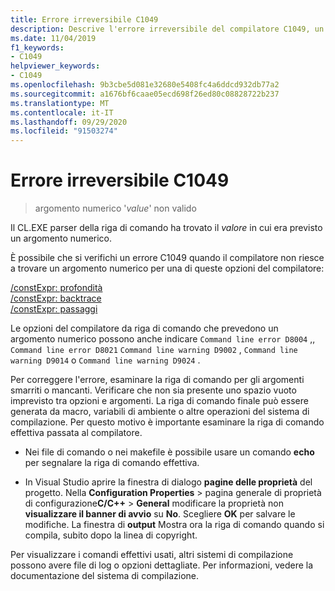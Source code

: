 ```yaml
---
title: Errore irreversibile C1049
description: Descrive l'errore irreversibile del compilatore C1049, un argomento numerico non valido e spiega come risolverlo.
ms.date: 11/04/2019
f1_keywords:
- C1049
helpviewer_keywords:
- C1049
ms.openlocfilehash: 9b3cbe5d081e32680e5408fc4a6ddcd932db77a2
ms.sourcegitcommit: a1676bf6caae05ecd698f26ed80c08828722b237
ms.translationtype: MT
ms.contentlocale: it-IT
ms.lasthandoff: 09/29/2020
ms.locfileid: "91503274"
---
```

# <a name="fatal-error-c1049"></a>Errore irreversibile C1049

> argomento numerico '*value*' non valido

Il CL.EXE parser della riga di comando ha trovato il *valore* in cui era previsto un argomento numerico.

È possibile che si verifichi un errore C1049 quando il compilatore non riesce a trovare un argomento numerico per una di queste opzioni del compilatore:

[/constExpr: profondità](../../build/reference/constexpr-control-constexpr-evaluation.md)\
[/constExpr: backtrace](../../build/reference/constexpr-control-constexpr-evaluation.md)\
[/constExpr: passaggi](../../build/reference/constexpr-control-constexpr-evaluation.md)

Le opzioni del compilatore da riga di comando che prevedono un argomento numerico possono anche indicare `Command line error D8004` ,, `Command line error D8021` `Command line warning D9002` , `Command line warning D9014` o `Command line warning D9024` .

Per correggere l'errore, esaminare la riga di comando per gli argomenti smarriti o mancanti. Verificare che non sia presente uno spazio vuoto imprevisto tra opzioni e argomenti. La riga di comando finale può essere generata da macro, variabili di ambiente o altre operazioni del sistema di compilazione. Per questo motivo è importante esaminare la riga di comando effettiva passata al compilatore.

- Nei file di comando o nei makefile è possibile usare un comando **echo** per segnalare la riga di comando effettiva.

- In Visual Studio aprire la finestra di dialogo **pagine delle proprietà** del progetto. Nella **Configuration Properties**  >  pagina generale di proprietà di configurazione**C/C++**  >  **General** modificare la proprietà non **visualizzare il banner di avvio** su **No**. Scegliere **OK** per salvare le modifiche. La finestra di **output** Mostra ora la riga di comando quando si compila, subito dopo la linea di copyright.

Per visualizzare i comandi effettivi usati, altri sistemi di compilazione possono avere file di log o opzioni dettagliate. Per informazioni, vedere la documentazione del sistema di compilazione.
